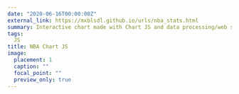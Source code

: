 ```yaml
---
date: "2020-06-16T00:00:00Z"
external_link: https://mxblsdl.github.io/urls/nba_stats.html
summary: Interactive chart made with Chart JS and data processing/web scraping with R. Compares NBA players on a couple different stats.
tags:
  JS
title: NBA Chart JS
image:
  placement: 1
  caption: ""
  focal_point: ""
  preview_only: true
---
```

